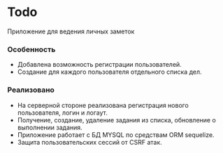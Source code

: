 # Todo #
Приложение для ведения личных заметок

### Особенность ###
* Добавлена возможность регистрации пользователей.
* Создание для каждого пользователя отдельного списка дел.

### Реализовано ###
* На серверной стороне реализована регистрация нового пользователя, логин и логаут.
* Получение, создание, удаление задания из списка, обновление о выполнении задания.
* Приложение работает с БД MYSQL по средствам ORM sequelize.
* Защита пользовательских сессий от CSRF атак.